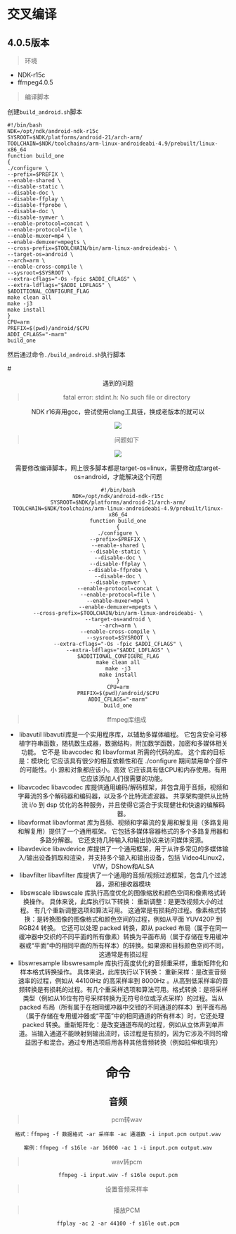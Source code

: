 # 交叉编译

## 4.0.5版本

> 环境

* NDK-r15c
* ffmpeg4.0.5

> 编译脚本

创建`build_android.sh`脚本

```shell
#!/bin/bash
NDK=/opt/ndk/android-ndk-r15c
SYSROOT=$NDK/platforms/android-21/arch-arm/
TOOLCHAIN=$NDK/toolchains/arm-linux-androideabi-4.9/prebuilt/linux-x86_64
function build_one
{
./configure \
--prefix=$PREFIX \
--enable-shared \
--disable-static \
--disable-doc \
--disable-ffplay \
--disable-ffprobe \
--disable-doc \
--disable-symver \
--enable-protocol=concat \
--enable-protocol=file \
--enable-muxer=mp4 \
--enable-demuxer=mpegts \
--cross-prefix=$TOOLCHAIN/bin/arm-linux-androideabi- \
--target-os=android \
--arch=arm \
--enable-cross-compile \
--sysroot=$SYSROOT \
--extra-cflags="-Os -fpic $ADDI_CFLAGS" \
--extra-ldflags="$ADDI_LDFLAGS" \
$ADDITIONAL_CONFIGURE_FLAG
make clean all
make -j3
make install
}
CPU=arm
PREFIX=$(pwd)/android/$CPU
ADDI_CFLAGS="-marm"
build_one
```

然后通过命令`./build_android.sh`执行脚本

#<center>遇到的问题

>fatal error: stdint.h: No such file or directory

NDK r16弃用gcc，尝试使用clang工具链，换成老版本的就可以

![](https://leanote.com/api/file/getImage?fileId=5c1de727ab64415e970007f1)

>问题如下

![](https://leanote.com/api/file/getImage?fileId=5c1e793bab6441609500099f)

需要修改编译脚本，网上很多脚本都是target-os=linux，需要修改成target-os=android，才能解决这个问题
```
#!/bin/bash
NDK=/opt/ndk/android-ndk-r15c
SYSROOT=$NDK/platforms/android-21/arch-arm/
TOOLCHAIN=$NDK/toolchains/arm-linux-androideabi-4.9/prebuilt/linux-x86_64
function build_one
{
./configure \
--prefix=$PREFIX \
--enable-shared \
--disable-static \
--disable-doc \
--disable-ffplay \
--disable-ffprobe \
--disable-doc \
--disable-symver \
--enable-protocol=concat \
--enable-protocol=file \
--enable-muxer=mp4 \
--enable-demuxer=mpegts \
--cross-prefix=$TOOLCHAIN/bin/arm-linux-androideabi- \
--target-os=android \
--arch=arm \
--enable-cross-compile \
--sysroot=$SYSROOT \
--extra-cflags="-Os -fpic $ADDI_CFLAGS" \
--extra-ldflags="$ADDI_LDFLAGS" \
$ADDITIONAL_CONFIGURE_FLAG
make clean all
make -j3
make install
}
CPU=arm
PREFIX=$(pwd)/android/$CPU
ADDI_CFLAGS="-marm"
build_one
```

>ffmpeg库组成

* libavutil
libavutil库是一个实用程序库，以辅助多媒体编程。 它包含安全可移植字符串函数，随机数生成器，数据结构，附加数学函数，加密和多媒体相关功能。 它不是 libavcodec 和 libavformat 所需的代码的库。
这个库的目标是：模块化 它应该具有很少的相互依赖性和在 ./configure 期间禁用单个部件的可能性。小 源和对象都应该小。高效 它应该具有低CPU和内存使用。有用 它应该添加人们很需要的功能。
* libavcodec
libavcodec 库提供通用编码/解码框架，并包含用于音频，视频和字幕流的多个解码器和编码器，以及多个比特流滤波器。
共享架构提供从比特流 i/o 到 dsp 优化的各种服务，并且使得它适合于实现健壮和快速的编解码器。
* libavformat
libavformat 库为音频、视频和字幕流的复用和解复用（多路复用和解复用）提供了一个通用框架。 它包括多媒体容器格式的多个多路复用器和多路分解器。
它还支持几种输入和输出协议来访问媒体资源。
* libavdevice
libavdevice 库提供了一个通用框架，用于从许多常见的多媒体输入/输出设备抓取和渲染，并支持多个输入和输出设备，包括 Video4Linux2，VfW，DShow和ALSA
* libavfilter
libavfilter 库提供了一个通用的音频/视频过滤框架，包含几个过滤器，源和接收器模块
* libswscale
libswscale 库执行高度优化的图像缩放和颜色空间和像素格式转换操作。
具体来说，此库执行以下转换：
重新调整：是更改视频大小的过程。 有几个重新调整选项和算法可用。 这通常是有损耗的过程。像素格式转换：是转换图像的图像格式和颜色空间的过程，例如从平面 YUV420P 到 RGB24 转换。 它还可以处理 packed 转换，即从 packed 布局（属于在同一缓冲器中交织的不同平面的所有像素）转换为平面布局（属于存储在专用缓冲器或“平面”中的相同平面的所有样本）的转换。如果源和目标颜色空间不同，这通常是有损过程
* libswresample
libswresample 库执行高度优化的音频重采样，重新矩阵化和样本格式转换操作。
具体来说，此库执行以下转换：
重新采样：是改变音频速率的过程，例如从 44100Hz 的高采样率到 8000Hz 。从高到低采样率的音频转换是有损耗的过程。有几个重采样选项和算法可用。格式转换：是将采样类型（例如从16位有符号采样转换为无符号8位或浮点采样）的过程。当从 packed 布局（所有属于在相同缓冲器中交错的不同通道的样本）到平面布局（属于存储在专用缓冲器或“平面”中的相同通道的所有样本）时，它还处理 packed 转换。重新矩阵化：是改变通道布局的过程，例如从立体声到单声道。当输入通道不能映射到输出流时，该过程是有损的，因为它涉及不同的增益因子和混合。通过专用选项启用各种其他音频转换（例如拉伸和填充）

# 命令

## 音频

> pcm转wav

```
格式：ffmpeg -f 数据格式 -ar 采样率 -ac 通道数 -i input.pcm output.wav

案例：ffmpeg -f s16le -ar 16000 -ac 1 -i input.pcm output.wav
```

> wav转pcm

```
ffmpeg -i input.wav -f s16le ouput.pcm
```

> 设置音频采样率

```

```

> 播放PCM

```
ffplay -ac 2 -ar 44100 -f s16le out.pcm
```

